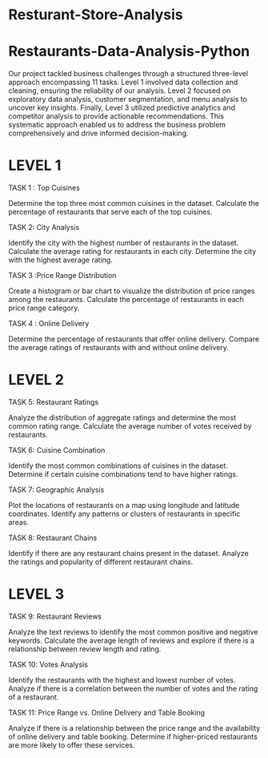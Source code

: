 # Resturant-Store-Analysis
# Restaurants-Data-Analysis-Python

Our project tackled business challenges through a structured three-level approach encompassing 11 tasks. Level 1 involved data collection and cleaning,
ensuring the reliability of our analysis. Level 2 focused on exploratory data analysis, customer segmentation, and menu analysis to uncover key insights. 
Finally, Level 3 utilized predictive analytics and competitor analysis to provide actionable recommendations. This systematic approach enabled us to address the 
business problem comprehensively and drive informed decision-making.

# LEVEL 1

TASK 1 : Top Cuisines

Determine the top three most
common cuisines in the dataset.
Calculate the percentage of
restaurants that serve each of the top
cuisines.

TASK 2: City Analysis

Identify the city with the highest number
of restaurants in the dataset.
Calculate the average rating for
restaurants in each city.
Determine the city with the highest
average rating.

TASK 3 :Price Range Distribution

Create a histogram or bar chart to
visualize the distribution of price ranges
among the restaurants.
Calculate the percentage of restaurants
in each price range category.

TASK 4 : Online Delivery

Determine the percentage of restaurants
that offer online delivery.
Compare the average ratings of restaurants
with and without online delivery.

# LEVEL 2 

TASK 5: Restaurant Ratings

Analyze the distribution of aggregate
ratings and determine the most common
rating range.
Calculate the average number of votes
received by restaurants.

TASK 6: Cuisine Combination

Identify the most common combinations of
cuisines in the dataset.
Determine if certain cuisine combinations
tend to have higher ratings.

TASK 7: Geographic Analysis

Plot the locations of restaurants on a
map using longitude and latitude
coordinates.
Identify any patterns or clusters of
restaurants in specific areas.

TASK 8: Restaurant Chains

Identify if there are any restaurant chains
present in the dataset.
Analyze the ratings and popularity of
different restaurant chains.

# LEVEL 3

TASK 9: Restaurant Reviews

Analyze the text reviews to identify the most
common positive and negative keywords.
Calculate the average length of reviews and
explore if there is a relationship between
review length and rating.

TASK 10: Votes Analysis

Identify the restaurants with the highest and
lowest number of votes.
Analyze if there is a correlation between the
number of votes and the rating of a
restaurant.

TASK 11: Price Range vs. Online Delivery and
Table Booking

Analyze if there is a relationship between the
price range and the availability of online
delivery and table booking.
Determine if higher-priced restaurants are
more likely to offer these services.
